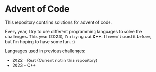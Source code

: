 # Advent of Code
This repository contains solutions for [advent of code](https://adventofcode.com).

Every year, I try to use different programming languages to solve the challenges.
This year (2023), I'm trying out **C++**. I haven't used it before, but I'm hoping to have some fun. :)

Languages used in previous challenges:
- 2022 - Rust (Current not in this repository)
- 2023 - C++

